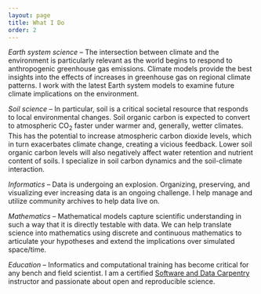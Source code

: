 ```yaml
---
layout: page
title: What I Do
order: 2
---
```


_Earth system science_ – The intersection between climate and the environment is particularly relevant as the world begins to respond to anthropogenic greenhouse gas emissions. 
Climate models provide the best insights into the effects of increases in greenhouse gas on regional climate patterns. 
I work with the latest Earth system models to examine future climate implications on the environment.

_Soil science_ – In particular, soil is a critical societal resource that responds to local environmental changes. 
Soil organic carbon is expected to convert to atmospheric CO<sub>2</sub> faster under warmer and, generally, wetter climates. 
This has the potential to increase atmospheric carbon dioxide levels, which in turn exacerbates climate change, creating a vicious feedback. 
Lower soil organic carbon levels will also negatively affect water retention and nutrient content of soils. 
I specialize in soil carbon dynamics and the soil-climate interaction.

_Informatics_ – Data is undergoing an explosion. 
Organizing, preserving, and visualizing ever increasing data is an ongoing challenge. 
I help manage and utilize community archives to help data live on.

_Mathematics_ – Mathematical models capture scientific understanding in such a way that it is directly testable with data. 
We can help translate science into mathematics using discrete and continuous mathematics to articulate your hypotheses and extend the implications over simulated space/time.

_Education_ – Informatics and computational training has become critical for any bench and field scientist. 
I am a certified [Software and Data Carpentry](https://carpentries.org/) instructor and passionate about open and reproducible science.
